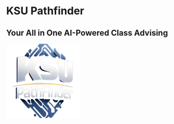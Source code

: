 # KSU Pathfinder
## Your All in One AI-Powered Class Advising
<img src="https://github.com/Omair-D/KSU-Pathfinder/blob/main/logonobg.png"  width="200" height="200">
